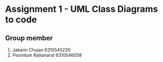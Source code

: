 # Assignment 1 - UML Class Diagrams to code  
## Group member  

1. Jakarin Chujan 6310545230  
2. Poomtum Rattanarat  6310546058  
